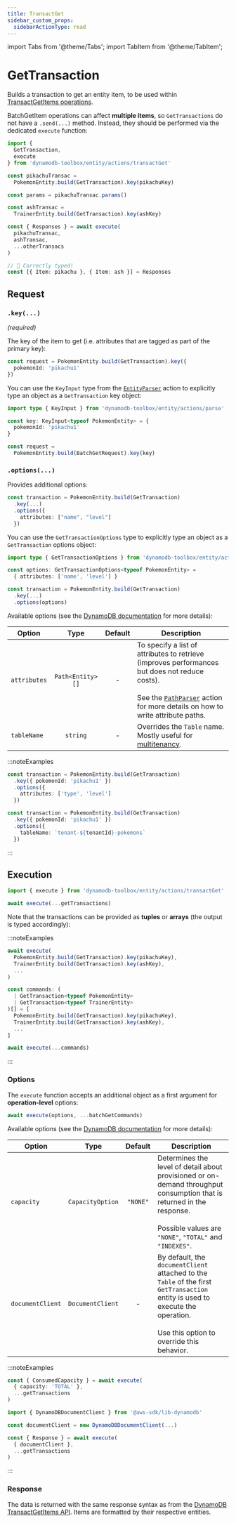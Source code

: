 ```yaml
---
title: TransactGet
sidebar_custom_props:
  sidebarActionType: read
---
```


import Tabs from '@theme/Tabs';
import TabItem from '@theme/TabItem';

# GetTransaction

Builds a transaction to get an entity item, to be used within [TransactGetItems operations](https://docs.aws.amazon.com/amazondynamodb/latest/APIReference/API_TransactGetItems.html).

BatchGetItem operations can affect **multiple items**, so `GetTransactions` do not have a `.send(...)` method. Instead, they should be performed via the dedicated `execute` function:

```ts
import {
  GetTransaction,
  execute
} from 'dynamodb-toolbox/entity/actions/transactGet'

const pikachuTransac =
  PokemonEntity.build(GetTransaction).key(pikachuKey)

const params = pikachuTransac.params()

const ashTransac =
  TrainerEntity.build(GetTransaction).key(ashKey)

const { Responses } = await execute(
  pikachuTransac,
  ashTransac,
  ...otherTransacs
)

// 🙌 Correctly typed!
const [{ Item: pikachu }, { Item: ash }] = Responses
```

## Request

### `.key(...)`

<p style={{ marginTop: '-15px' }}><i>(required)</i></p>

The key of the item to get (i.e. attributes that are tagged as part of the primary key):

```ts
const request = PokemonEntity.build(GetTransaction).key({
  pokemonId: 'pikachu1'
})
```

You can use the `KeyInput` type from the [`EntityParser`](../16-parse/index.md) action to explicitly type an object as a `GetTransaction` key object:

```ts
import type { KeyInput } from 'dynamodb-toolbox/entity/actions/parse'

const key: KeyInput<typeof PokemonEntity> = {
  pokemonId: 'pikachu1'
}

const request =
  PokemonEntity.build(BatchGetRequest).key(key)
```

### `.options(...)`

Provides additional options:

```ts
const transaction = PokemonEntity.build(GetTransaction)
  .key(...)
  .options({
    attributes: ["name", "level"]
  })
```

You can use the `GetTransactionOptions` type to explicitly type an object as a `GetTransaction` options object:

```ts
import type { GetTransactionOptions } from 'dynamodb-toolbox/entity/actions/transactGet'

const options: GetTransactionOptions<typeof PokemonEntity> =
  { attributes: ['name', 'level'] }

const transaction = PokemonEntity.build(GetTransaction)
  .key(...)
  .options(options)
```

Available options (see the [DynamoDB documentation](https://docs.aws.amazon.com/amazondynamodb/latest/APIReference/API_TransactGetItems.html#API_TransactGetItems_RequestParameters) for more details):

| Option       |       Type       | Default | Description                                                                                                                                                                                                               |
| ------------ | :--------------: | :-----: | ------------------------------------------------------------------------------------------------------------------------------------------------------------------------------------------------------------------------- |
| `attributes` | `Path<Entity>[]` |    -    | To specify a list of attributes to retrieve (improves performances but does not reduce costs).<br/><br/>See the [`PathParser`](../18-parse-paths/index.md#paths) action for more details on how to write attribute paths. |
| `tableName`  |     `string`     |    -    | Overrides the `Table` name. Mostly useful for [multitenancy](https://en.wikipedia.org/wiki/Multitenancy).                                                                                                                 |

:::noteExamples

<Tabs>
<TabItem value="attributes" label="Attributes">

```ts
const transaction = PokemonEntity.build(GetTransaction)
  .key({ pokemonId: 'pikachu1' })
  .options({
    attributes: ['type', 'level']
  })
```

</TabItem>
<TabItem value="multitenant" label="Multitenant">

```ts
const transaction = PokemonEntity.build(GetTransaction)
  .key({ pokemonId: 'pikachu1' })
  .options({
    tableName: `tenant-${tenantId}-pokemons`
  })
```

</TabItem>
</Tabs>

:::

## Execution

```ts
import { execute } from 'dynamodb-toolbox/entity/actions/transactGet'

await execute(...getTransactions)
```

Note that the transactions can be provided as **tuples** or **arrays** (the output is typed accordingly):

:::noteExamples

<Tabs>
<TabItem value="tuple" label="Tuple">

```ts
await execute(
  PokemonEntity.build(GetTransaction).key(pikachuKey),
  TrainerEntity.build(GetTransaction).key(ashKey),
  ...
)
```

</TabItem>
<TabItem value="array" label="Array">

```ts
const commands: (
  | GetTransaction<typeof PokemonEntity>
  | GetTransaction<typeof TrainerEntity>
)[] = [
  PokemonEntity.build(GetTransaction).key(pikachuKey),
  TrainerEntity.build(GetTransaction).key(ashKey),
  ...
]

await execute(...commands)
```

</TabItem>
</Tabs>

:::

### Options

The `execute` function accepts an additional object as a first argument for **operation-level** options:

```ts
await execute(options, ...batchGetCommands)
```

Available options (see the [DynamoDB documentation](https://docs.aws.amazon.com/amazondynamodb/latest/APIReference/API_TransactGetItems.html#API_TransactGetItems_RequestParameters) for more details):

| Option           |       Type       | Default  | Description                                                                                                                                                                              |
| ---------------- | :--------------: | :------: | ---------------------------------------------------------------------------------------------------------------------------------------------------------------------------------------- |
| `capacity`       | `CapacityOption` | `"NONE"` | Determines the level of detail about provisioned or on-demand throughput consumption that is returned in the response.<br/><br/>Possible values are `"NONE"`, `"TOTAL"` and `"INDEXES"`. |
| `documentClient` | `DocumentClient` |    -     | By default, the `documentClient` attached to the `Table` of the first `GetTransaction` entity is used to execute the operation.<br/><br/>Use this option to override this behavior.      |

:::noteExamples

<Tabs>
<TabItem value="capacity" label="Capacity">

```ts
const { ConsumedCapacity } = await execute(
  { capacity: 'TOTAL' },
  ...getTransactions
)
```

</TabItem>
<TabItem value="document-client" label="Document client">

```ts
import { DynamoDBDocumentClient } from '@aws-sdk/lib-dynamodb'

const documentClient = new DynamoDBDocumentClient(...)

const { Response } = await execute(
  { documentClient },
  ...getTransactions
)
```

</TabItem>
</Tabs>

:::

### Response

The data is returned with the same response syntax as from the [DynamoDB TransactGetItems API](https://docs.aws.amazon.com/amazondynamodb/latest/APIReference/API_TransactGetItems.html#API_TransactGetItems_ResponseSyntax). Items are formatted by their respective entities.
